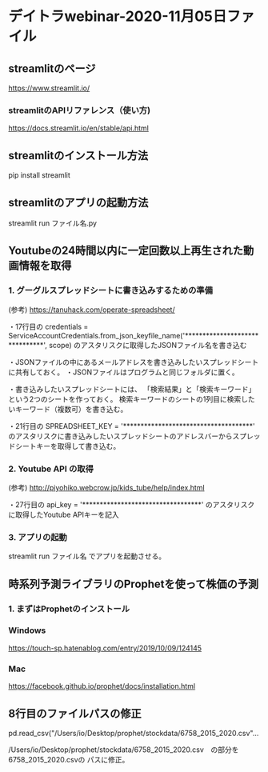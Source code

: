 # デイトラwebinar-2020-11月05日ファイル

## streamlitのページ
https://www.streamlit.io/

### streamlitのAPIリファレンス（使い方)
https://docs.streamlit.io/en/stable/api.html

## streamlitのインストール方法
pip install streamlit

## streamlitのアプリの起動方法
streamlit run ファイル名.py

## Youtubeの24時間以内に一定回数以上再生された動画情報を取得


### 1. グーグルスプレッドシートに書き込みするための準備

(参考) https://tanuhack.com/operate-spreadsheet/


・17行目の
credentials = ServiceAccountCredentials.from_json_keyfile_name('*******************************', scope)
のアスタリスクに取得したJSONファイル名を書き込む


・JSONファイルの中にあるメールアドレスを書き込みしたいスプレッドシートに共有しておく。
・JSONファイルはプログラムと同じフォルダに置く。

・書き込みしたいスプレッドシートには、
「検索結果」と「検索キーワード」という2つのシートを作っておく。
検索キーワードのシートの1列目に検索したいキーワード（複数可）を書き込む。

・21行目の
SPREADSHEET_KEY = '*************************************'
のアスタリスクに書き込みしたいスプレッドシートのアドレスバーからスプレッドシートキーを取得して書き込む。


### 2. Youtube API の取得
(参考) http://piyohiko.webcrow.jp/kids_tube/help/index.html

・27行目の
api_key = '**********************************'
のアスタリスクに取得したYoutube APIキーを記入


### 3. アプリの起動
streamlit run ファイル名
でアプリを起動させる。


## 時系列予測ライブラリのProphetを使って株価の予測


### 1. まずはProphetのインストール


### Windows
https://touch-sp.hatenablog.com/entry/2019/10/09/124145

### Mac
https://facebook.github.io/prophet/docs/installation.html

## 8行目のファイルパスの修正
pd.read_csv("/Users/io/Desktop/prophet/stockdata/6758_2015_2020.csv"...

/Users/io/Desktop/prophet/stockdata/6758_2015_2020.csv　の部分を6758_2015_2020.csvの
パスに修正。






